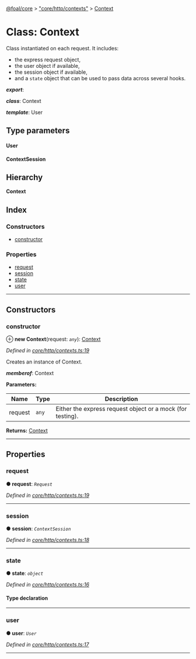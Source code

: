 [@foal/core](../README.md) > ["core/http/contexts"](../modules/_core_http_contexts_.md) > [Context](../classes/_core_http_contexts_.context.md)

# Class: Context

Class instantiated on each request. It includes:

*   the express request object,
*   the user object if available,
*   the session object if available,
*   and a `state` object that can be used to pass data across several hooks.

*__export__*: 

*__class__*: Context

*__template__*: User

## Type parameters
#### User 
#### ContextSession 
## Hierarchy

**Context**

## Index

### Constructors

* [constructor](_core_http_contexts_.context.md#constructor)

### Properties

* [request](_core_http_contexts_.context.md#request)
* [session](_core_http_contexts_.context.md#session)
* [state](_core_http_contexts_.context.md#state)
* [user](_core_http_contexts_.context.md#user)

---

## Constructors

<a id="constructor"></a>

###  constructor

⊕ **new Context**(request: *`any`*): [Context](_core_http_contexts_.context.md)

*Defined in [core/http/contexts.ts:19](https://github.com/FoalTS/foal/blob/538afb23/packages/core/src/core/http/contexts.ts#L19)*

Creates an instance of Context.

*__memberof__*: Context

**Parameters:**

| Name | Type | Description |
| ------ | ------ | ------ |
| request | `any` |  Either the express request object or a mock (for testing). |

**Returns:** [Context](_core_http_contexts_.context.md)

___

## Properties

<a id="request"></a>

###  request

**● request**: *`Request`*

*Defined in [core/http/contexts.ts:19](https://github.com/FoalTS/foal/blob/538afb23/packages/core/src/core/http/contexts.ts#L19)*

___
<a id="session"></a>

###  session

**● session**: *`ContextSession`*

*Defined in [core/http/contexts.ts:18](https://github.com/FoalTS/foal/blob/538afb23/packages/core/src/core/http/contexts.ts#L18)*

___
<a id="state"></a>

###  state

**● state**: *`object`*

*Defined in [core/http/contexts.ts:16](https://github.com/FoalTS/foal/blob/538afb23/packages/core/src/core/http/contexts.ts#L16)*

#### Type declaration

[key: `string`]: `any`

___
<a id="user"></a>

###  user

**● user**: *`User`*

*Defined in [core/http/contexts.ts:17](https://github.com/FoalTS/foal/blob/538afb23/packages/core/src/core/http/contexts.ts#L17)*

___

